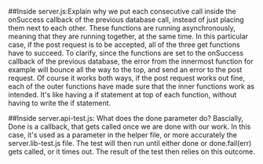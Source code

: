 ##Inside server.js:Explain why we put each consecutive call inside the onSuccess callback of the previous database call, instead of just placing them next to each other.
These functions are running asynchronously, meaning that they are running together, at the same time. In this particular case, if the post request is to be accepted, all of the three get functions have to succeed. To clarify, since the functions are set to the onSuccess callback of the previous database, the error from the innermost function for example will bounce all the way to the top, and send an error to the post request. Of course it works both ways, if the post request works out fine, each of the outer functions have made sure that the inner functions work as intended. It's like having a if statement at top of each function, without having to write the if statement.

##Inside server.api-test.js: What does the done parameter do?
Bascially, Done is a callback, that gets called once we are done with our work. In this case, it's used as a parameter in the helper file, or more accurately the server.lib-test.js file. The test will then run until either done or done.fail(err) gets called, or it times out. The result of the test then relies on this outcome.
